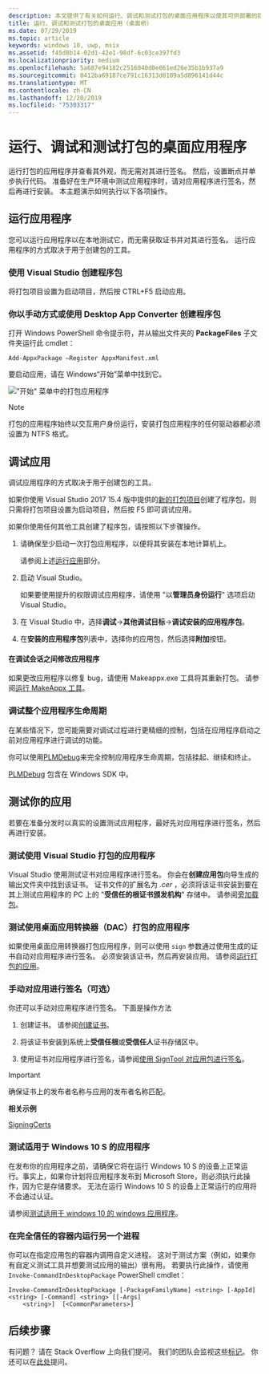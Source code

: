 ```yaml
---
description: 本文提供了有关如何运行、调试和测试打包的桌面应用程序以使其可供部署的指南。
title: 运行、调试和测试打包的桌面应用（桌面桥）
ms.date: 07/29/2019
ms.topic: article
keywords: windows 10, uwp, msix
ms.assetid: f45d8b14-02d1-42e1-98df-6c03ce397fd3
ms.localizationpriority: medium
ms.openlocfilehash: 5a687e94182c2516040d0e061ed26e35b1b937a9
ms.sourcegitcommit: 0412ba69187ce791c16313d0109a5d896141d44c
ms.translationtype: MT
ms.contentlocale: zh-CN
ms.lasthandoff: 12/20/2019
ms.locfileid: "75303317"
---
```

# <a name="run-debug-and-test-a-packaged-desktop-application"></a>运行、调试和测试打包的桌面应用程序

运行打包的应用程序并查看其外观，而无需对其进行签名。 然后，设置断点并单步执行代码。 准备好在生产环境中测试应用程序时，请对应用程序进行签名，然后再进行安装。 本主题演示如何执行以下各项操作。

<a id="run-app" />

## <a name="run-your-application"></a>运行应用程序

您可以运行应用程序以在本地测试它，而无需获取证书并对其进行签名。 运行应用程序的方式取决于用于创建包的工具。

### <a name="you-created-the-package-by-using-visual-studio"></a>使用 Visual Studio 创建程序包

将打包项目设置为启动项目，然后按 CTRL+F5 启动应用。

### <a name="you-created-the-package-manually-or-by-using-the-desktop-app-converter"></a>你以手动方式或使用 Desktop App Converter 创建程序包

打开 Windows PowerShell 命令提示符，并从输出文件夹的 **PackageFiles** 子文件夹运行此 cmdlet：

```
Add-AppxPackage –Register AppxManifest.xml
```
要启动应用，请在 Windows“开始”菜单中找到它。

!["开始" 菜单中的打包应用程序](images/converted-app-installed.png)

> [!NOTE]
> 打包的应用程序始终以交互用户身份运行，安装打包应用程序的任何驱动器都必须设置为 NTFS 格式。

## <a name="debug-your-app"></a>调试应用

调试应用程序的方式取决于用于创建包的工具。

如果你使用 Visual Studio 2017 15.4 版中提供的[新的打包项目](desktop-to-uwp-packaging-dot-net.md#new-packaging-project)创建了程序包，则只需将打包项目设置为启动项目，然后按 F5 即可调试应用。

如果你使用任何其他工具创建了程序包，请按照以下步骤操作。

1. 请确保至少启动一次打包应用程序，以便将其安装在本地计算机上。

   请参阅上述[运行应用](#run-app)部分。

2. 启动 Visual Studio。

   如果要使用提升的权限调试应用程序，请使用 "以**管理员身份运行**" 选项启动 Visual Studio。

3. 在 Visual Studio 中，选择**调试**->**其他调试目标**->**调试安装的应用程序包**。

4. 在**安装的应用程序包**列表中，选择你的应用包，然后选择**附加**按钮。

#### <a name="modify-your-application-in-between-debug-sessions"></a>在调试会话之间修改应用程序

如果更改应用程序以修复 bug，请使用 Makeappx.exe 工具将其重新打包。 请参阅[运行 MakeAppx 工具](desktop-to-uwp-manual-conversion.md#make-appx)。

### <a name="debug-the-entire-application-lifecycle"></a>调试整个应用程序生命周期

在某些情况下，您可能需要对调试过程进行更精细的控制，包括在应用程序启动之前对应用程序进行调试的功能。

你可以使用[PLMDebug](https://msdn.microsoft.com/library/windows/hardware/jj680085(v=vs.85).aspx)来完全控制应用程序生命周期，包括挂起、继续和终止。

[PLMDebug](https://msdn.microsoft.com/library/windows/hardware/jj680085(v=vs.85).aspx) 包含在 Windows SDK 中。

## <a name="test-your-app"></a>测试你的应用

若要在准备分发时以真实的设置测试应用程序，最好先对应用程序进行签名，然后再进行安装。

### <a name="test-an-application-that-you-packaged-by-using-visual-studio"></a>测试使用 Visual Studio 打包的应用程序

Visual Studio 使用测试证书对应用程序进行签名。 你会在**创建应用包**向导生成的输出文件夹中找到该证书。 证书文件的扩展名为 *.cer* ，必须将该证书安装到要在其上测试应用程序的 PC 上的 "**受信任的根证书颁发机构**" 存储中。 请参阅[旁加载包](../package/packaging-uwp-apps.md#sideload-your-app-package)。

### <a name="test-an-application-that-you-packaged-by-using-the-desktop-app-converter-dac"></a>测试使用桌面应用转换器（DAC）打包的应用程序

如果使用桌面应用转换器打包应用程序，则可以使用 ``sign`` 参数通过使用生成的证书自动对应用程序进行签名。 必须安装该证书，然后再安装应用。 请参阅[运行打包的应用](desktop-to-uwp-run-desktop-app-converter.md#run-app)。


### <a name="manually-sign-apps-optional"></a>手动对应用进行签名（可选）

你还可以手动对应用程序进行签名。 下面是操作方法

1. 创建证书。 请参阅[创建证书](../package/create-certificate-package-signing.md)。

2. 将该证书安装到系统上**受信任根**或**受信任人**证书存储区中。

3. 使用证书对应用程序进行签名，请参阅[使用 SignTool 对应用包进行签名](../package/sign-app-package-using-signtool.md)。

  > [!IMPORTANT]
  > 确保证书上的发布者名称与应用的发布者名称匹配。

**相关示例**

[SigningCerts](https://github.com/Microsoft/DesktopBridgeToUWP-Samples/tree/master/Samples/SigningCerts)


### <a name="test-your-application-for-windows-10-s"></a>测试适用于 Windows 10 S 的应用程序

在发布你的应用程序之前，请确保它将在运行 Windows 10 S 的设备上正常运行。事实上，如果你计划将应用程序发布到 Microsoft Store，则必须执行此操作，因为它是存储要求。 无法在运行 Windows 10 S 的设备上正常运行的应用将不会通过认证。

请参阅[测试适用于 windows 10 的 windows 应用程序](desktop-to-uwp-test-windows-s.md)。

### <a name="run-another-process-inside-the-full-trust-container"></a>在完全信任的容器内运行另一个进程

你可以在指定应用包的容器内调用自定义进程。 这对于测试方案（例如，如果你有自定义测试工具并想要测试应用的输出）很有用。 若要执行此操作，请使用 ```Invoke-CommandInDesktopPackage``` PowerShell cmdlet：

```CMD
Invoke-CommandInDesktopPackage [-PackageFamilyName] <string> [-AppId] <string> [-Command] <string> [[-Args]
    <string>]  [<CommonParameters>]
```

## <a name="next-steps"></a>后续步骤

有问题？ 请在 Stack Overflow 上向我们提问。 我们的团队会监视这些[标记](https://stackoverflow.com/questions/tagged/project-centennial+or+desktop-bridge)。 你还可以在[此处](https://social.msdn.microsoft.com/Forums/en-US/home?filter=alltypes&sort=relevancedesc&searchTerm=%5BDesktop%20Converter%5D)提问。
